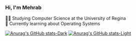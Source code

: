 ### Hi, I'm Mehrab

👨‍💻 Studying Computer Science at the University of Regina</br>
💭 Currently learning about Operating Systems

<!-- GitHub stats-->

[![Anurag's GitHub stats-Dark](https://github-readme-stats.vercel.app/api?username=mehrab7647&show_icons=true&theme=dark#gh-dark-mode-only)](https://github.com/mehrab7647/github-readme-stats#gh-dark-mode-only)
[![Anurag's GitHub stats-Light](https://github-readme-stats.vercel.app/api?username=mehrab7647&show_icons=true&theme=default#gh-light-mode-only)](https://github.com/mehrab7647/github-readme-stats#gh-light-mode-only)
